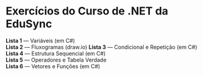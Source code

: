 # Exercícios do Curso de .NET da EduSync

**Lista 1** — Variáveis (em C#)  
**Lista 2** — Fluxogramas (draw.io) 
**Lista 3** — Condicional e Repetição (em C#)  
**Lista 4** — Estrutura Sequencial (em C#)  
**Lista 5** — Operadores e Tabela Verdade  
**Lista 6** — Vetores e Funções (em C#)
